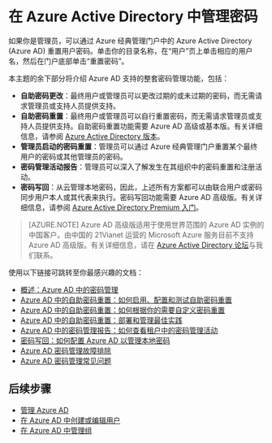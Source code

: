 <properties
	pageTitle="在 Azure Active Directory 中管理密码 | Azure"
	description="如何在 Azure Active Directory 中管理密码。"
	services="active-directory"
	documentationCenter=""
	authors="curtand"
	manager="stevenpo"
	editor=""/>

<tags 
	ms.service="active-directory" 
	ms.date="05/16/2016"
	wacn.date="06/14/2016"/>

# 在 Azure Active Directory 中管理密码

如果你是管理员，可以通过 Azure 经典管理门户中的 Azure Active Directory (Azure AD) 重置用户密码。单击你的目录名称，在“用户”页上单击相应的用户名，然后在门户底部单击“重置密码”。

本主题的余下部分将介绍 Azure AD 支持的整套密码管理功能，包括：

- **自助密码更改**：最终用户或管理员可以更改过期的或未过期的密码，而无需请求管理员或支持人员提供支持。
- **自助密码重置**：最终用户或管理员可以自行重置密码，而无需请求管理员或支持人员提供支持。自助密码重置功能需要 Azure AD 高级或基本版。有关详细信息，请参阅 [Azure Active Directory 版本](/documentation/articles/active-directory-editions/)。
- **管理员启动的密码重置**：管理员可以通过 Azure 经典管理门户重置某个最终用户的密码或其他管理员的密码。
- **密码管理活动报告**：管理员可以深入了解发生在其组织中的密码重置和注册活动。
- **密码写回**：从云管理本地密码，因此，上述所有方案都可以由联合用户或密码同步用户本人或其代表来执行。密码写回功能需要 Azure AD 高级版。有关详细信息，请参阅 [Azure Active Directory Premium 入门](/documentation/articles/active-directory-get-started-premium/)。

> [AZURE.NOTE]
Azure AD 高级版适用于使用世界范围的 Azure AD 实例的中国客户。由中国的 21Vianet 运营的 Microsoft Azure 服务目前不支持 Azure AD 高级版。有关详细信息，请在 [Azure Active Directory 论坛](https://feedback.azure.com/forums/169401-azure-active-directory/)与我们联系。

使用以下链接可跳转至你最感兴趣的文档：

- [概述：Azure AD 中的密码管理](/documentation/articles/active-directory-passwords-how-it-works/)
- [Azure AD 中的自助密码重置：如何启用、配置和测试自助密码重置](/documentation/articles/active-directory-passwords-getting-started/#enable-users-to-reset-their-azure-ad-passwords)
- [Azure AD 中的自助密码重置：如何根据你的需要自定义密码重置](/documentation/articles/active-directory-passwords-customize/)
- [Azure AD 中的自助密码重置：部署和管理最佳实践](/documentation/articles/active-directory-passwords-best-practices/)
- [Azure AD 中的密码管理报告：如何查看租户中的密码管理活动](/documentation/articles/active-directory-passwords-get-insights/)
- [密码写回：如何配置 Azure AD 以管理本地密码](/documentation/articles/active-directory-passwords-getting-started/#enable-users-to-reset-or-change-their-ad-passwords)
- [Azure AD 密码管理故障排除](/documentation/articles/active-directory-passwords-troubleshoot/)
- [Azure AD 密码管理常见问题](/documentation/articles/active-directory-passwords-faq/)

## 后续步骤

- [管理 Azure AD](/documentation/articles/active-directory-administer/)
- [在 Azure AD 中创建或编辑用户](/documentation/articles/active-directory-create-users/)
- [在 Azure AD 中管理组](/documentation/articles/active-directory-manage-groups/)


<!---HONumber=Mooncake_0620_2016-->
